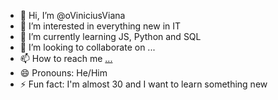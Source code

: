 - 👋 Hi, I’m @oViniciusViana
- 👀 I’m interested in everything new in IT
- 🌱 I’m currently learning JS, Python and SQL
- 💞️ I’m looking to collaborate on ...
- 📫 How to reach me [...](https://www.linkedin.com/in/oviniciusviana/)
- 😄 Pronouns: He/Him
- ⚡ Fun fact: I'm almost 30 and I want to learn something new

<!---
oViniciusViana/oViniciusViana is a ✨ special ✨ repository because its `README.md` (this file) appears on your GitHub profile.
You can click the Preview link to take a look at your changes.
--->
